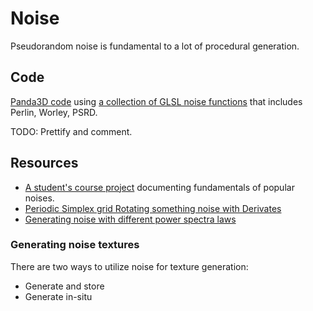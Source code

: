 Noise
=====

Pseudorandom noise is fundamental to a lot of procedural generation.


Code
----

[Panda3D code](noise/panda3d_noise.py) using
[a collection of GLSL noise functions](https://github.com/stegu/webgl-noise)
that includes Perlin, Worley, PSRD.

TODO: Prettify and comment.


Resources
---------

* [A student's course project](https://physbam.stanford.edu/cs448x/old/Procedural_Noise.html)
  documenting fundamentals of popular noises.
* [Periodic Simplex grid Rotating something noise with Derivates](https://stegu.github.io/psrdnoise/2d-tutorial/2d-psrdnoise-tutorial-01.html)
* [Generating noise with different power spectra laws](https://paulbourke.net/fractals/noise/)


### Generating noise textures

There are two ways to utilize noise for texture generation:
* Generate and store
* Generate in-situ